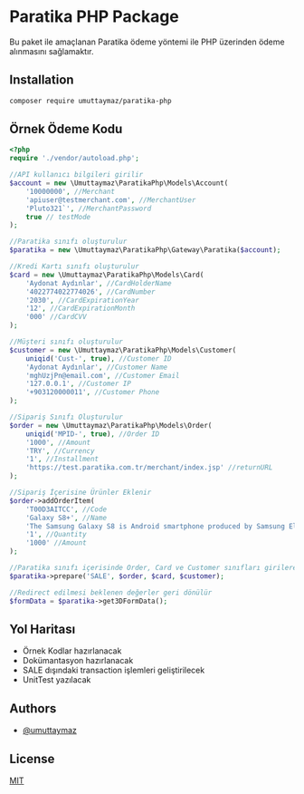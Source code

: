 
# Paratika PHP Package

Bu paket ile amaçlanan Paratika ödeme yöntemi ile PHP üzerinden ödeme alınmasını sağlamaktır.


## Installation

```bash
composer require umuttaymaz/paratika-php
```

## Örnek Ödeme Kodu

```php
<?php
require './vendor/autoload.php';

//API kullanıcı bilgileri girilir
$account = new \Umuttaymaz\ParatikaPhp\Models\Account(
    '10000000', //Merchant
    'apiuser@testmerchant.com', //MerchantUser
    'Pluto321`', //MerchantPassword
    true // testMode
);

//Paratika sınıfı oluşturulur
$paratika = new \Umuttaymaz\ParatikaPhp\Gateway\Paratika($account);

//Kredi Kartı sınıfı oluşturulur
$card = new \Umuttaymaz\ParatikaPhp\Models\Card(
    'Aydonat Aydınlar', //CardHolderName
    '4022774022774026', //CardNumber
    '2030', //CardExpirationYear
    '12', //CardExpirationMonth
    '000' //CardCVV
);

//Müşteri sınıfı oluşturulur
$customer = new \Umuttaymaz\ParatikaPhp\Models\Customer(
    uniqid('Cust-', true), //Customer ID
    'Aydonat Aydınlar', //Customer Name
    'mghUzjPn@email.com', //Customer Email
    '127.0.0.1', //Customer IP
    '+903120000011', //Customer Phone
);

//Sipariş Sınıfı Oluşturulur
$order = new \Umuttaymaz\ParatikaPhp\Models\Order(
    uniqid('MPID-', true), //Order ID
    '1000', //Amount
    'TRY', //Currency
    '1', //Installment
    'https://test.paratika.com.tr/merchant/index.jsp' //returnURL
);

//Sipariş İçerisine Ürünler Eklenir
$order->addOrderItem(
    'T00D3AITCC', //Code
    'Galaxy S8+', //Name
    'The Samsung Galaxy S8 is Android smartphone produced by Samsung Electronics as part of the Samsung Galaxy S series.', //Description
    '1', //Quantity
    '1000' //Amount
);

//Paratika sınıfı içerisinde Order, Card ve Customer sınıfları girilerek hazırlanır
$paratika->prepare('SALE', $order, $card, $customer);

//Redirect edilmesi beklenen değerler geri dönülür
$formData = $paratika->get3DFormData();
```


## Yol Haritası

- Örnek Kodlar hazırlanacak
- Dokümantasyon hazırlanacak
- SALE dışındaki transaction işlemleri geliştirilecek
- UnitTest yazılacak


## Authors

- [@umuttaymaz](https://www.github.com/umuttaymaz)


## License

[MIT](https://choosealicense.com/licenses/mit/)

